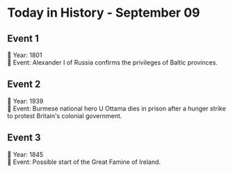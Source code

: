 # Today in History - September 09

## Event 1
📅 Year: 1801  
📝 Event: Alexander I of Russia confirms the privileges of Baltic provinces.

## Event 2
📅 Year: 1939  
📝 Event: Burmese national hero U Ottama dies in prison after a hunger strike to protest Britain's colonial government.

## Event 3
📅 Year: 1845  
📝 Event: Possible start of the Great Famine of Ireland.

